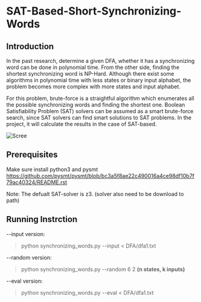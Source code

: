 # SAT-Based-Short-Synchronizing-Words

## Introduction

In the past research, determine a given DFA, whether it has a synchronizing word can be done
in polynomial time. From the other side, finding the shortest synchronizing word is NP-Hard.
Although there exist some algorithms in polynomial time with less states or binary input
alphabet, the problem becomes more complex with more states and input alphabet.

For this problem, brute-force is a straightful algorithm which enumerates all the possible
synchronizing words and finding the shortest one. Boolean Satisfiability Problem (SAT) solvers
can be assumed as a smart brute-force search, since SAT solvers can find smart solutions to
SAT problems. In the project, it will calculate the results in the case of SAT-based.

![Scree]()

## Prerequisites

 Make sure install python3 and pysmt
 https://github.com/pysmt/pysmt/blob/bc3a5f8ae22c490016a4ce98df10b7f79ac40324/README.rst

 Note: The defualt SAT-solver is z3. (solver also need to be download to path)

## Running Instrction

 --input version:

  > python synchronizing_words.py --input < DFA/dfa1.txt
  
 --random version:

  > python synchronizing_words.py --random 6 2            **(n states, k inputs)**
 
 --eval version:

  > python synchronizing_words.py --eval < DFA/dfa1.txt
  
  
